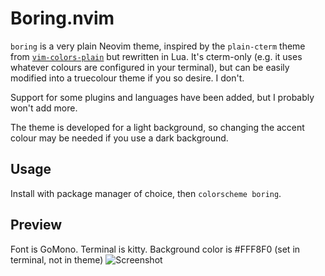 
# Boring.nvim

`boring` is a very plain Neovim theme, inspired by the `plain-cterm` theme
from [`vim-colors-plain`](https://github.com/andreypopp/vim-colors-plain)
but rewritten in Lua.
It's cterm-only (e.g. it uses whatever colours are configured in your
terminal), but can be easily modified into a truecolour theme if you
so desire. I don't.

Support for some plugins and languages have been added, but I probably won't
add more.

The theme is developed for a light background, so changing the accent colour
may be needed if you use a dark background.

## Usage

Install with package manager of choice, then `colorscheme boring`.

## Preview

Font is GoMono. Terminal is kitty. Background color is #FFF8F0 (set in terminal, not in theme)
![Screenshot](https://user-images.githubusercontent.com/42578370/147228599-174a0ede-f26f-43fd-bba5-bd6bcecb3d8b.png)
